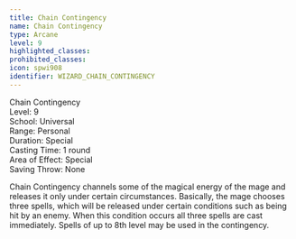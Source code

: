 ```yaml
---
title: Chain Contingency
name: Chain Contingency
type: Arcane
level: 9
highlighted_classes: 
prohibited_classes: 
icon: spwi908
identifier: WIZARD_CHAIN_CONTINGENCY
---
```

Chain Contingency  
Level: 9  
School: Universal  
Range: Personal  
Duration: Special  
Casting Time: 1 round  
Area of Effect: Special  
Saving Throw: None  
  
Chain Contingency channels some of the magical energy of the mage and releases it only under certain circumstances. Basically, the mage chooses three spells, which will be released under certain conditions such as being hit by an enemy. When this condition occurs all three spells are cast immediately. Spells of up to 8th level may be used in the contingency.  
